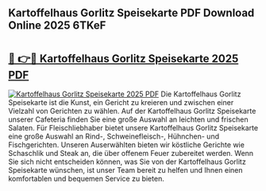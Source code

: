 ## Kartoffelhaus Gorlitz Speisekarte PDF Download Online 2025 6TKeF

# <h2><a href="http://gcdtc0.nevu.top/?p=Kartoffelhaus+Gorlitz+Speisekarte">🔗 👉🔴 Kartoffelhaus Gorlitz Speisekarte 2025 PDF</a></h2>

[![Kartoffelhaus Gorlitz Speisekarte 2025 PDF](https://i.imgur.com/dBaPXMq.png)](http://gcdtc0.nevu.top/?p=Kartoffelhaus+Gorlitz+Speisekarte)
Die Kartoffelhaus Gorlitz Speisekarte ist die Kunst, ein Gericht zu kreieren und zwischen einer Vielzahl von Gerichten zu wählen. Auf der Kartoffelhaus Gorlitz Speisekarte unserer Cafeteria finden Sie eine große Auswahl an leichten und frischen Salaten. Für Fleischliebhaber bietet unsere Kartoffelhaus Gorlitz Speisekarte eine große Auswahl an Rind-, Schweinefleisch-, Hühnchen- und Fischgerichten. Unseren Auserwählten bieten wir köstliche Gerichte wie Schaschlik und Steak an, die über offenem Feuer zubereitet werden. Wenn Sie sich nicht entscheiden können, was Sie von der Kartoffelhaus Gorlitz Speisekarte wünschen, ist unser Team bereit zu helfen und Ihnen einen komfortablen und bequemen Service zu bieten.
